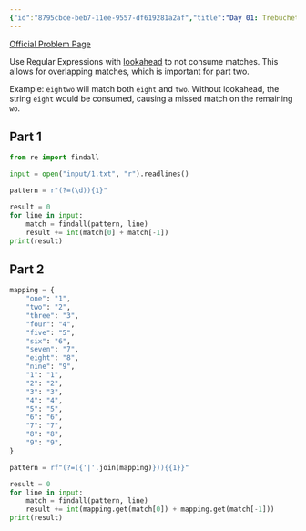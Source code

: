 ```yaml
---
{"id":"8795cbce-beb7-11ee-9557-df619281a2af","title":"Day 01: Trebuchet?!","description":"Advent of Code 2023 Day 1 solutions","publish":true,"date_created":"Monday, January 29th 2024, 4:02:37 pm","date_modified":"Wednesday, April 10th 2024, 9:25:07 pm","cssclasses":["mado-heading"],"path":"Advent of Code/2023/Day 01.md","permalink":"/advent-of-code/2023/day-01/","PassFrontmatter":true}
---
```



[Official Problem Page](https://adventofcode.com/2023/day/1)

Use Regular Expressions with [lookahead](https://www.regular-expressions.info/lookaround.html) to not consume matches. This allows for overlapping matches, which is important for part two.

Example: `eightwo` will match both `eight` and `two`. Without lookahead, the string `eight` would be consumed, causing a missed match on the remaining `wo`.

## Part 1

```python
from re import findall

input = open("input/1.txt", "r").readlines()

pattern = r"(?=(\d)){1}"

result = 0
for line in input:
    match = findall(pattern, line)
    result += int(match[0] + match[-1])
print(result)
```

## Part 2

```python
mapping = {
    "one": "1",
    "two": "2",
    "three": "3",
    "four": "4",
    "five": "5",
    "six": "6",
    "seven": "7",
    "eight": "8",
    "nine": "9",
    "1": "1",
    "2": "2",
    "3": "3",
    "4": "4",
    "5": "5",
    "6": "6",
    "7": "7",
    "8": "8",
    "9": "9",
}

pattern = rf"(?=({'|'.join(mapping)})){{1}}"

result = 0
for line in input:
    match = findall(pattern, line)
    result += int(mapping.get(match[0]) + mapping.get(match[-1]))
print(result)
```
